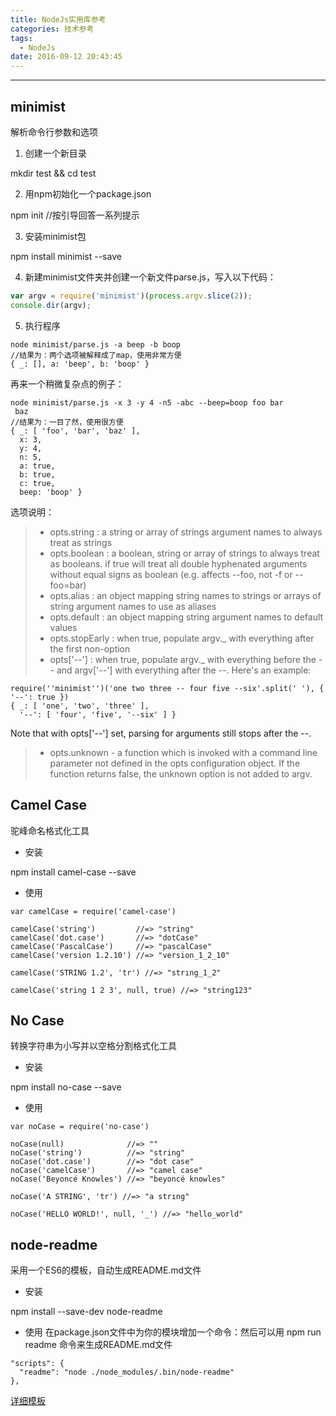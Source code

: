 ```yaml
---
title: NodeJs实用库参考
categories: 技术参考
tags:
  - NodeJs
date: 2016-09-12 20:43:45
---
```

-----
## minimist

解析命令行参数和选项

1. 创建一个新目录

mkdir test && cd test

2. 用npm初始化一个package.json

npm init //按引导回答一系列提示

3. 安装minimist包

npm install minimist --save

4. 新建minimist文件夹并创建一个新文件parse.js，写入以下代码：

```js
var argv = require('minimist')(process.argv.slice(2));
console.dir(argv);
```

5. 执行程序

```
node minimist/parse.js -a beep -b boop
//结果为：两个选项被解释成了map，使用非常方便
{ _: [], a: 'beep', b: 'boop' }
```
再来一个稍微复杂点的例子：

```
node minimist/parse.js -x 3 -y 4 -n5 -abc --beep=boop foo bar
 baz
//结果为：一目了然，使用很方便
{ _: [ 'foo', 'bar', 'baz' ],
  x: 3,
  y: 4,
  n: 5,
  a: true,
  b: true,
  c: true,
  beep: 'boop' }
```
选项说明：
> * opts.string : a string or array of strings argument names to always treat as strings
> * opts.boolean : a boolean, string or array of strings to always treat as booleans. if true will treat all double hyphenated arguments without equal signs as boolean (e.g. affects --foo, not -f or --foo=bar)
> * opts.alias : an object mapping string names to strings or arrays of string argument names to use as aliases
> * opts.default : an object mapping string argument names to default values
> * opts.stopEarly : when true, populate argv._ with everything after the first non-option
> * opts['--'] : when true, populate argv._ with everything before the -- and  argv['--'] with everything after the --. Here's an example:

```
require(''minimist'')('one two three -- four five --six'.split(' '), { '--': true })
{ _: [ 'one', 'two', 'three' ],
  '--': [ 'four', 'five', '--six' ] }
```

Note that with opts['--'] set, parsing for arguments still stops after the --.

> * opts.unknown - a function which is invoked with a command line parameter not defined in the opts configuration object. If the function returns false, the unknown option is not added to argv.

## Camel Case

驼峰命名格式化工具

- 安装

npm install camel-case --save

- 使用

```
var camelCase = require('camel-case')

camelCase('string')         //=> "string"
camelCase('dot.case')       //=> "dotCase"
camelCase('PascalCase')     //=> "pascalCase"
camelCase('version 1.2.10') //=> "version_1_2_10"

camelCase('STRING 1.2', 'tr') //=> "strıng_1_2"

camelCase('string 1 2 3', null, true) //=> "string123"
```

## No Case

转换字符串为小写并以空格分割格式化工具

- 安装

npm install no-case --save

- 使用

```
var noCase = require('no-case')

noCase(null)              //=> ""
noCase('string')          //=> "string"
noCase('dot.case')        //=> "dot case"
noCase('camelCase')       //=> "camel case"
noCase('Beyoncé Knowles') //=> "beyoncé knowles"

noCase('A STRING', 'tr') //=> "a strıng"

noCase('HELLO WORLD!', null, '_') //=> "hello_world"
```

## node-readme

采用一个ES6的模板，自动生成README.md文件

- 安装

npm install --save-dev node-readme

- 使用
在package.json文件中为你的模块增加一个命令：然后可以用 npm run readme 命令来生成README.md文件

```
"scripts": {
  "readme": "node ./node_modules/.bin/node-readme"
},
```
[详细模板](https://github.com/revolunet/node-readme/blob/master/src/.README.md)
